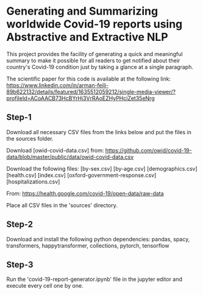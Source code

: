 # Generating and Summarizing worldwide Covid-19 reports using Abstractive and Extractive NLP
This project provides the facility of generating a quick and meaningful summary to make it possible for all readers to get notified about their country's Covid-19 condition just by taking a glance at a single paragraph.

The scientific paper for this code is available at the following link:
https://www.linkedin.com/in/arman-feili-89b622132/details/featured/1635512059212/single-media-viewer/?profileId=ACoAACB73HcBYrHj3VrRAoEZHyPHciZet35eNrg

## Step-1
Download all necessary CSV files from the links below and put the files in the sources folder.

Download [owid-covid-data.csv] from:
https://github.com/owid/covid-19-data/blob/master/public/data/owid-covid-data.csv

Download the following files:
[by-sex.csv]
[by-age.csv]
[demographics.csv]
[health.csv]
[index.csv]
[oxford-government-response.csv]
[hospitalizations.csv]

From:
https://health.google.com/covid-19/open-data/raw-data

Place all CSV files in the 'sources' directory.

## Step-2
Download and install the following python dependencies:
pandas,
spacy,
transformers,
happytransformer,
collections,
pytorch,
tensorflow

## Step-3
Run the 'covid-19-report-generator.ipynb' file in the jupyter editor and execute every cell one by one.


